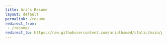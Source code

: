 ```yaml
---
title: Ari's Resume
layout: default
permalink: /resume
redirect_from:
 - /resume/
redirect_to: https://raw.githubusercontent.com/arialhamed/static/main/pdf/cv-2024-09-23.pdf
---
```

